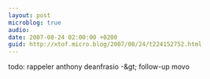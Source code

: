 ```yaml
---
layout: post
microblog: true
audio: 
date: 2007-08-24 02:00:00 +0200
guid: http://xtof.micro.blog/2007/08/24/t224152752.html
---
```

todo: rappeler anthony deanfrasio -&amp;gt; follow-up movo
